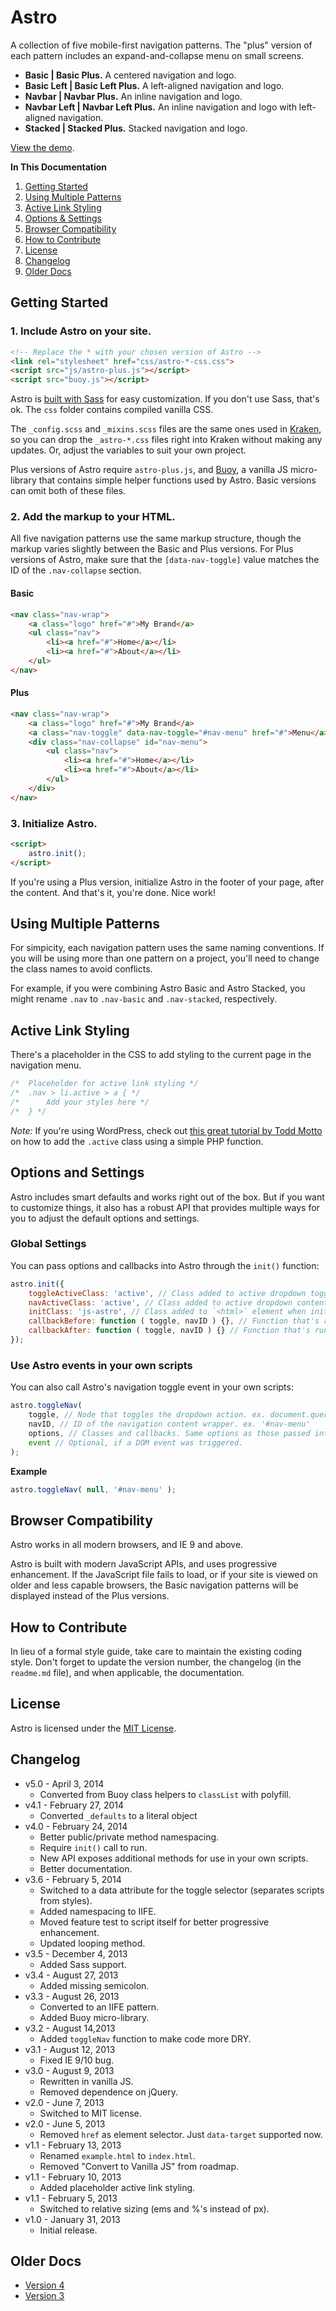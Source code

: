# Astro
A collection of five mobile-first navigation patterns. The "plus" version of each pattern includes an expand-and-collapse menu on small screens.

* **Basic | Basic Plus.** A centered navigation and logo.
* **Basic Left | Basic Left Plus.** A left-aligned navigation and logo.
* **Navbar | Navbar Plus.** An inline navigation and logo.
* **Navbar Left | Navbar Left Plus.** An inline navigation and logo with left-aligned navigation.
* **Stacked | Stacked Plus.** Stacked navigation and logo.

[View the demo](http://cferdinandi.github.io/astro/).

**In This Documentation**

1. [Getting Started](#getting-started)
2. [Using Multiple Patterns](#using-multiple-patterns)
3. [Active Link Styling](#active-link-styling)
4. [Options & Settings](#options-and-settings)
5. [Browser Compatibility](#browser-compatibility)
6. [How to Contribute](#how-to-contribute)
7. [License](#license)
8. [Changelog](#changelog)
9. [Older Docs](#older-docs)



## Getting Started

### 1. Include Astro on your site.

```html
<!-- Replace the * with your chosen version of Astro -->
<link rel="stylesheet" href="css/astro-*-css.css">
<script src="js/astro-plus.js"></script>
<script src="buoy.js"></script>
```

Astro is [built with Sass](http://sass-lang.com/) for easy customization. If you don't use Sass, that's ok. The `css` folder contains compiled vanilla CSS.

The `_config.scss` and `_mixins.scss` files are the same ones used in [Kraken](http://cferdinandi.github.io/kraken/), so you can drop the `_astro-*.css` files right into Kraken without making any updates. Or, adjust the variables to suit your own project.

Plus versions of Astro require `astro-plus.js`, and [Buoy](http://cferdinandi.github.io/buoy/), a vanilla JS micro-library that contains simple helper functions used by Astro. Basic versions can omit both of these files.

### 2. Add the markup to your HTML.

All five navigation patterns use the same markup structure, though the markup varies slightly between the Basic and Plus versions. For Plus versions of Astro, make sure that the `[data-nav-toggle]` value matches the ID of the `.nav-collapse` section.

#### Basic

```html
<nav class="nav-wrap">
	<a class="logo" href="#">My Brand</a>
	<ul class="nav">
		<li><a href="#">Home</a></li>
		<li><a href="#">About</a></li>
	</ul>
</nav>
```

#### Plus

```html
<nav class="nav-wrap">
	<a class="logo" href="#">My Brand</a>
	<a class="nav-toggle" data-nav-toggle="#nav-menu" href="#">Menu</a>
	<div class="nav-collapse" id="nav-menu">
		<ul class="nav">
			<li><a href="#">Home</a></li>
			<li><a href="#">About</a></li>
		</ul>
	</div>
</nav>
```


### 3. Initialize Astro.

```html
<script>
	astro.init();
</script>
```

If you're using a Plus version, initialize Astro in the footer of your page, after the content. And that's it, you're done. Nice work!



## Using Multiple Patterns

For simpicity, each navigation pattern uses the same naming conventions. If you will be using more than one pattern on a project, you'll need to change the class names to avoid conflicts.

For example, if you were combining Astro Basic and Astro Stacked, you might rename `.nav` to `.nav-basic` and `.nav-stacked`, respectively.



## Active Link Styling

There's a placeholder in the CSS to add styling to the current page in the navigation menu.

```css
/*  Placeholder for active link styling */
/*  .nav > li.active > a { */
/*      Add your styles here */
/*  } */
```

*Note:* If you're using WordPress, check out [this great tutorial by Todd Motto](http://www.toddmotto.com/highlight-your-current-page-with-wordpress-conditionals) on how to add the `.active` class using a simple PHP function.



## Options and Settings

Astro includes smart defaults and works right out of the box. But if you want to customize things, it also has a robust API that provides multiple ways for you to adjust the default options and settings.

### Global Settings

You can pass options and callbacks into Astro through the `init()` function:

```javascript
astro.init({
	toggleActiveClass: 'active', // Class added to active dropdown toggles on small screens
	navActiveClass: 'active', // Class added to active dropdown content areas on small screens
	initClass: 'js-astro', // Class added to `<html>` element when initiated
	callbackBefore: function ( toggle, navID ) {}, // Function that's run before a dropdown is toggled
	callbackAfter: function ( toggle, navID ) {} // Function that's run after a dropdown is toggled
});
```

### Use Astro events in your own scripts

You can also call Astro's navigation toggle event in your own scripts:

```javascript
astro.toggleNav(
	toggle, // Node that toggles the dropdown action. ex. document.querySelector('#toggle')
	navID, // ID of the navigation content wrapper. ex. '#nav-menu'
	options, // Classes and callbacks. Same options as those passed into the init() function.
	event // Optional, if a DOM event was triggered.
);
```

**Example**

```javascript
astro.toggleNav( null, '#nav-menu' );
```


## Browser Compatibility

Astro works in all modern browsers, and IE 9 and above.

Astro is built with modern JavaScript APIs, and uses progressive enhancement. If the JavaScript file fails to load, or if your site is viewed on older and less capable browsers, the Basic navigation patterns will be displayed instead of the Plus versions.



## How to Contribute

In lieu of a formal style guide, take care to maintain the existing coding style. Don't forget to update the version number, the changelog (in the `readme.md` file), and when applicable, the documentation.



## License
Astro is licensed under the [MIT License](http://gomakethings.com/mit/).



## Changelog

* v5.0 - April 3, 2014
	* Converted from Buoy class helpers to `classList` with polyfill.
* v4.1 - February 27, 2014
	* Converted `_defaults` to a literal object
* v4.0 - February 24, 2014
	* Better public/private method namespacing.
	* Require `init()` call to run.
	* New API exposes additional methods for use in your own scripts.
	* Better documentation.
* v3.6 - February 5, 2014
	* Switched to a data attribute for the toggle selector (separates scripts from styles).
	* Added namespacing to IIFE.
	* Moved feature test to script itself for better progressive enhancement.
	* Updated looping method.
* v3.5 - December 4, 2013
	* Added Sass support.
* v3.4 - August 27, 2013
	* Added missing semicolon.
* v3.3 - August 26, 2013
	* Converted to an IIFE pattern.
	* Added Buoy micro-library.
* v3.2 - August 14,2013
	* Added `toggleNav` function to make code more DRY.
* v3.1 - August 12, 2013
	* Fixed IE 9/10 bug.
* v3.0 - August 9, 2013
	* Rewritten in vanilla JS.
	* Removed dependence on jQuery.
* v2.0 - June 7, 2013
	* Switched to MIT license.
* v2.0 - June 5, 2013
	* Removed `href` as element selector. Just `data-target` supported now.
* v1.1 - February 13, 2013
	* Renamed `example.html` to `index.html`.
	* Removed "Convert to Vanilla JS" from roadmap.
* v1.1 - February 10, 2013
	* Added placeholder active link styling.
* v1.1 - February 5, 2013
	* Switched to relative sizing (ems and %'s instead of px).
* v1.0 - January 31, 2013
	* Initial release.



## Older Docs

* [Version 4](https://github.com/cferdinandi/astro/tree/archive-v4)
* [Version 3](http://cferdinandi.github.io/astro/archive/v3/)
